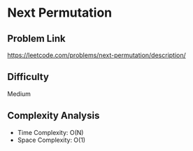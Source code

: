 # Next Permutation

## Problem Link

https://leetcode.com/problems/next-permutation/description/

## Difficulty

Medium

## Complexity Analysis

* Time Complexity: O(N)
* Space Complexity: O(1)
